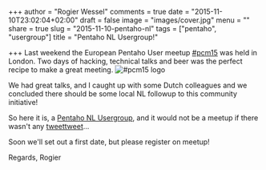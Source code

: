 +++
author = "Rogier Wessel"
comments = true
date = "2015-11-10T23:02:04+02:00"
draft = false
image = "images/cover.jpg"
menu = ""
share = true
slug = "2015-11-10-pentaho-nl"
tags = ["pentaho", "usergroup"]
title = "Pentaho NL Usergroup!"

+++
Last weekend the European Pentaho User meetup [#pcm15](https://github.com/PentahoCommunityMeetup2015/info/blob/master/README.md) was held in London. Two days of hacking, technical talks and beer was the perfect recipe to make a great meeting.
  ![#pcm15 logo](http://raw.githubusercontent.com/blijblijblij/blog.blijblijblij.com/ce7f4ced5f62234f4cf35cb695c86189e587a09e/_site/img/2015-11-16_pcm-2015-logo.jpg "#pcm15 logo")

We had great talks, and I caught up with some Dutch colleagues and we concluded there should be some local NL followup to this community initiative!

So here it is, a [Pentaho NL Usergroup](http://www.meetup.com/Pentaho-NL-Meetup/), and it
would not be a meetup if there wasn't any [tweettweet](https://twitter.com/PentahoNl)...

Soon we'll set out a first date, but please register on meetup!

Regards, Rogier
